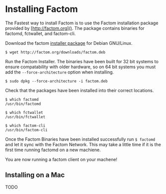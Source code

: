 Installing Factom
===
The Fastest way to install Factom is to use the Factom installation package provided by [http://factom.org](). The package contains binaries for factomd, fctwallet, and factom-cli.

Download the factom [installer package](http://factom.org/downloads/factom.deb) for Debian GNU/Linux.

	$ wget http://factom.org/downloads/factom.deb

Run the Factom Installer. The binaries have been built for 32 bit systems to ensure compatability with older hardware, so on 64 bit systems you must add the ``--force-architecture`` option when installing.

	$ sudo dpkg --force-architecture -i factom.deb

Check that the packages have been installed into their correct locations.

	$ which factomd
	/usr/bin/factomd
	
	$ which fctwallet
	/usr/bin/fctwallet
	
	$ which factom-cli
	/usr/bin/factom-cli

Once the Factom Binaries have been installed successfully run ``$ factomd`` and let it sync with the Factom Network. This may take a little time if it is the first time running factomd on a new machiene.

You are now running a factom client on your machene!

Installing on a Mac
---
TODO